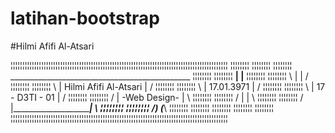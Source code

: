 # latihan-bootstrap
#Hilmi Afifi Al-Atsari


¦¦¦¦¦¦¦¦¦¦¦¦¦¦¦¦¦¦¦¦¦¦¦¦¦¦¦¦¦¦¦¦¦¦¦¦¦¦¦¦¦¦¦¦¦¦¦¦¦¦¦¦¦¦¦¦¦¦¦¦¦¦¦¦¦¦¦¦¦¦¦¦¦¦¦¦¦¦¦¦¦¦¦¦¦¦¦¦¦¦¦¦
¦¦¦¦¦¦¦¦                                                                            ¦¦¦¦¦¦¦¦
¦¦¦¦¦¦¦¦               _____________________________________________                ¦¦¦¦¦¦¦¦
¦¦¦¦¦¦¦¦      ________|                                             |________       ¦¦¦¦¦¦¦¦
¦¦¦¦¦¦¦¦     \        |                                             |       /       ¦¦¦¦¦¦¦¦
¦¦¦¦¦¦¦¦      \       |             Hilmi Afifi Al-Atsari           |      /        ¦¦¦¦¦¦¦¦
¦¦¦¦¦¦¦¦       \      |                  17.01.3971                 |     /         ¦¦¦¦¦¦¦¦
¦¦¦¦¦¦¦¦        \     |                17 - D3TI - 01               |    /          ¦¦¦¦¦¦¦¦
¦¦¦¦¦¦¦¦        /     |                 -Web Design-                |    \          ¦¦¦¦¦¦¦¦
¦¦¦¦¦¦¦¦       /      |                                             |     \         ¦¦¦¦¦¦¦¦
¦¦¦¦¦¦¦¦      /       |_____________________________________________|      \        ¦¦¦¦¦¦¦¦
¦¦¦¦¦¦¦¦     /___________)                                  (_______________\       ¦¦¦¦¦¦¦¦
¦¦¦¦¦¦¦¦                                                                            ¦¦¦¦¦¦¦¦
¦¦¦¦¦¦¦¦                                                                            ¦¦¦¦¦¦¦¦
¦¦¦¦¦¦¦¦¦¦¦¦¦¦¦¦¦¦¦¦¦¦¦¦¦¦¦¦¦¦¦¦¦¦¦¦¦¦¦¦¦¦¦¦¦¦¦¦¦¦¦¦¦¦¦¦¦¦¦¦¦¦¦¦¦¦¦¦¦¦¦¦¦¦¦¦¦¦¦¦¦¦¦¦¦¦¦¦¦¦¦¦
